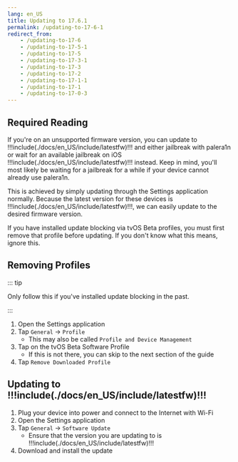 ```yaml
---
lang: en_US
title: Updating to 17.6.1
permalink: /updating-to-17-6-1
redirect_from:
    - /updating-to-17-6
    - /updating-to-17-5-1
    - /updating-to-17-5
    - /updating-to-17-3-1
    - /updating-to-17-3
    - /updating-to-17-2
    - /updating-to-17-1-1
    - /updating-to-17-1
    - /updating-to-17-0-3
---
```


## Required Reading

If you're on an unsupported firmware version, you can update to !!!include(./docs/en_US/include/latestfw)!!! and either jailbreak with palera1n or wait for an available jailbreak on iOS !!!include(./docs/en_US/include/latestfw)!!! instead. Keep in mind, you'll most likely be waiting for a jailbreak for a while if your device cannot already use palera1n.

This is achieved by simply updating through the Settings application normally. Because the latest version for these devices is !!!include(./docs/en_US/include/latestfw)!!!, we can easily update to the desired firmware version.

If you have installed update blocking via tvOS Beta profiles, you must first remove that profile before updating. If you don't know what this means, ignore this.

## Removing Profiles

::: tip

Only follow this if you've installed update blocking in the past.

:::

1. Open the Settings application
1. Tap `General` -> `Profile`
    - This may also be called `Profile and Device Management`
1. Tap on the tvOS Beta Software Profile
    - If this is not there, you can skip to the next section of the guide
1. Tap `Remove Downloaded Profile`

## Updating to !!!include(./docs/en_US/include/latestfw)!!!

1. Plug your device into power and connect to the Internet with Wi-Fi
1. Open the Settings application
1. Tap `General` -> `Software Update`
    - Ensure that the version you are updating to is !!!include(./docs/en_US/include/latestfw)!!!
1. Download and install the update
